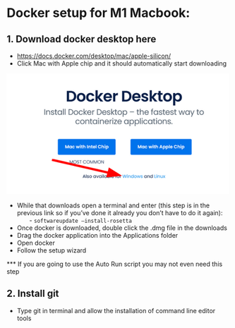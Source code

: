 # Docker setup for M1 Macbook: 

## 1. Download docker desktop here  
* https://docs.docker.com/desktop/mac/apple-silicon/  
* Click Mac with Apple chip and it should automatically start downloading

<p align="center">
  <img src="https://github.com/kourtnee/os161-novnc/blob/master/images/windows1.png" />
</p>

* While that downloads open a terminal and enter (this step is in the previous link so if you’ve done it already you don’t have to do it again):  
&nbsp;&nbsp;&nbsp;&nbsp;&nbsp;&nbsp; - ```softwareupdate –install-rosetta```  
* Once docker is downloaded, double click the .dmg file in the downloads  
* Drag the docker application into the Applications folder  
* Open docker  
* Follow the setup wizard

*** If you are going to use the Auto Run script you may not even need this step  
## 2. Install git  
* Type git in terminal and allow the installation of command line editor tools 
